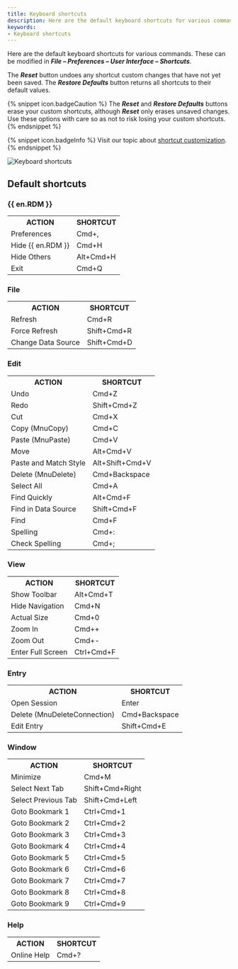 ```yaml
---
title: Keyboard shortcuts
description: Here are the default keyboard shortcuts for various commands.
keywords:
- Keyboard shortcuts
---
```

Here are the default keyboard shortcuts for various commands. These can be modified in ***File – Preferences – User Interface – Shortcuts***.  

The ***Reset*** button undoes any shortcut custom changes that have not yet been saved. The ***Restore Defaults*** button returns all shortcuts to their default values.  

{% snippet icon.badgeCaution %} 
The ***Reset*** and ***Restore Defaults*** buttons erase your custom shortcuts, although ***Reset*** only erases unsaved changes. Use these options with care so as not to risk losing your custom shortcuts. 
{% endsnippet %}
 
{% snippet icon.badgeInfo %} 
Visit our topic about [shortcut customization](/kb/remote-desktop-manager-macos/how-to-articles/keyboard-shortcuts-customization-rdm-mac/). 
{% endsnippet %}
 
![Keyboard shortcuts](https://webdevolutions.azureedge.net/docs/en/rdm/mac/RDMMac2025.png) 

## Default shortcuts 

### {{ en.RDM }} 

<table>
	<tr>
		<th>
ACTION 
		</th>
		<th>
SHORTCUT 
		</th>
	</tr>
	<tr>
		<td>
Preferences 
		</td>
		<td>
Cmd+, 
		</td>
	</tr>
	<tr>
		<td>
Hide {{ en.RDM }} 
		</td>
		<td>
Cmd+H 
		</td>
	</tr>
	<tr>
		<td>
Hide Others 
		</td>
		<td>
Alt+Cmd+H 
		</td>
	</tr>
	<tr>
		<td>
Exit 
		</td>
		<td>
Cmd+Q 
		</td>
	</tr>
</table>

### File 
<table>
	<tr>
		<th>
ACTION 
		</th>
		<th>
SHORTCUT 
		</th>
	</tr>
	<tr>
		<td>
Refresh 
		</td>
		<td>
Cmd+R 
		</td>
	</tr>
	<tr>
		<td>
Force Refresh 
		</td>
		<td>
Shift+Cmd+R 
		</td>
	</tr>
	<tr>
		<td>
Change Data Source 
		</td>
		<td>
Shift+Cmd+D 
		</td>
	</tr>
</table>

### Edit 
<table>
	<tr>
		<th>
ACTION 
		</th>
		<th>
SHORTCUT 
		</th>
	</tr>
	<tr>
		<td>
Undo 
		</td>
		<td>
Cmd+Z 
		</td>
	</tr>
	<tr>
		<td>
Redo 
		</td>
		<td>
Shift+Cmd+Z 
		</td>
	</tr>
	<tr>
		<td>
Cut 
		</td>
		<td>
Cmd+X 
		</td>
	</tr>
	<tr>
		<td>
Copy (MnuCopy) 
		</td>
		<td>
Cmd+C 
		</td>
	</tr>
	<tr>
		<td>
Paste (MnuPaste) 
		</td>
		<td>
Cmd+V 
		</td>
	</tr>
	<tr>
		<td>
Move 
		</td>
		<td>
Alt+Cmd+V 
		</td>
	</tr>
	<tr>
		<td>
Paste and Match Style 
		</td>
		<td>
Alt+Shift+Cmd+V 
		</td>
	</tr>
	<tr>
		<td>
Delete (MnuDelete)
		</td>
		<td>
Cmd+Backspace 
		</td>
	</tr>
	<tr>
		<td>
Select All 
		</td>
		<td>
Cmd+A 
		</td>
	</tr>
	<tr>
		<td>
Find Quickly 
		</td>
		<td>
Alt+Cmd+F 
		</td>
	</tr>
	<tr>
		<td>
Find in Data Source 
		</td>
		<td>
Shift+Cmd+F 
		</td>
	</tr>
	<tr>
		<td>
Find 
		</td>
		<td>
Cmd+F 
		</td>
	</tr>
	<tr>
		<td>
Spelling 
		</td>
		<td>
Cmd+: 
		</td>
	</tr>
	<tr>
		<td>
Check Spelling 
		</td>
		<td>
Cmd+; 
		</td>
	</tr>
</table>

### View 
<table>
	<tr>
		<th>
ACTION 
		</th>
		<th>
SHORTCUT 
		</th>
	</tr>
	<tr>
		<td>
Show Toolbar 
		</td>
		<td>
Alt+Cmd+T 
		</td>
	</tr>
	<tr>
		<td>
Hide Navigation 
		</td>
		<td>
Cmd+N 
		</td>
	</tr>
	<tr>
		<td>
Actual Size 
		</td>
		<td>
Cmd+0 
		</td>
	</tr>
	<tr>
		<td>
Zoom In 
		</td>
		<td>
Cmd++ 
		</td>
	</tr>
	<tr>
		<td>
Zoom Out 
		</td>
		<td>
Cmd+- 
		</td>
	</tr>
	<tr>
		<td>
Enter Full Screen 
		</td>
		<td>
Ctrl+Cmd+F 
		</td>
	</tr>
</table>

### Entry 
<table>
	<tr>
		<th>
ACTION 
		</th>
		<th>
SHORTCUT 
		</th>
	</tr>
	<tr>
		<td>
Open Session 
		</td>
		<td>
Enter 
		</td>
	</tr>
	<tr>
		<td>
Delete (MnuDeleteConnection)
		</td>
		<td>
Cmd+Backspace 
		</td>
	</tr>
	<tr>
		<td>
Edit Entry 
		</td>
		<td>
Shift+Cmd+E 
		</td>
	</tr>
</table>

### Window 
<table>
	<tr>
		<th>
ACTION 
		</th>
		<th>
SHORTCUT 
		</th>
	</tr>
	<tr>
		<td>
Minimize 
		</td>
		<td>
Cmd+M 
		</td>
	</tr>
	<tr>
		<td>
Select Next Tab 
		</td>
		<td>
Shift+Cmd+Right 
		</td>
	</tr>
	<tr>
		<td>
Select Previous Tab 
		</td>
		<td>
Shift+Cmd+Left 
		</td>
	</tr>
	<tr>
		<td>
Goto Bookmark 1
		</td>
		<td>
Ctrl+Cmd+1 
		</td>
	</tr>
	<tr>
		<td>
Goto Bookmark 2
		</td>
		<td>
Ctrl+Cmd+2
		</td>
	</tr>
	<tr>
		<td>
Goto Bookmark 3
		</td>
		<td>
Ctrl+Cmd+3
		</td>
	</tr>
	<tr>
		<td>
Goto Bookmark 4
		</td>
		<td>
Ctrl+Cmd+4
		</td>
	</tr>
	<tr>
		<td>
Goto Bookmark 5
		</td>
		<td>
Ctrl+Cmd+5
		</td>
	</tr>
	<tr>
		<td>
Goto Bookmark 6
		</td>
		<td>
Ctrl+Cmd+6
		</td>
	</tr>
	<tr>
		<td>
Goto Bookmark 7
		</td>
		<td>
Ctrl+Cmd+7
		</td>
	</tr>
	<tr>
		<td>
Goto Bookmark 8
		</td>
		<td>
Ctrl+Cmd+8
		</td>
	</tr>
	<tr>
		<td>
Goto Bookmark 9
		</td>
		<td>
Ctrl+Cmd+9
		</td>
	</tr>
</table>

### Help 
<table>
	<tr>
		<th>
ACTION 
		</th>
		<th>
SHORTCUT 
		</th>
	</tr>
	<tr>
		<td>
Online Help 
		</td>
		<td>
Cmd+? 
		</td>
	</tr>
</table>


